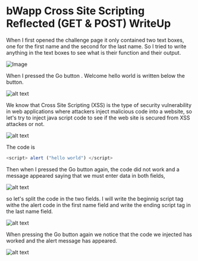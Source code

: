 # bWapp Cross Site Scripting Reflected (GET & POST) WriteUp

When I first opened the challenge page it only contained two text boxes, one for the first name and the second for the last name.
So I tried to write anything in the text boxes to see what is their function and their output.

![Image](https://drive.google.com/file/d/1JekbJvTEUCxYZ5_aQl3zVJs2X0rLiNR-/view?usp=sharing)

When I pressed the Go button . Welcome hello world is written below the button. 

![alt text](https://drive.google.com/file/d/1aZZxGlau2MXuV36yIKs9ucllHMVr4Fmq/view?usp=sharing)

We know that Cross Site Scripting (XSS) is the type of security vulnerability in web applications where attackers inject malicious code 
into a website, so let's try to inject java script code to see if the web site is secured from XSS attackes or not.

![alt text](https://drive.google.com/file/d/1_WGM6leYu7fXwtb0IA5SekGcOyGAw2_b/view?usp=sharing)

The code is 

``` javascript 
<script> alert ("hello world") </script>
```

Then when I pressed the Go button again, the code did not work and a message appeared saying that we must enter data in both fields,

![alt text](https://drive.google.com/file/d/1hwn2beQreJlm3Kbul92wdDJnTrWcf7PE/view?usp=sharing)

so let's split the code in the two fields.
I will write the beginnig script tag withe the alert code in the first name field and write the ending script tag in the last name field.

![alt text](https://drive.google.com/file/d/1s1SrQ6dexMla9esheICwELgD7ozZVla6/view?usp=sharing)

When pressing the Go button again we notice that the code we injected has worked and the alert message has appeared.

![alt text](https://drive.google.com/file/d/1YWYd8x0MDoWg8aLgmbJLRLicLm6fXR3C/view?usp=sharing)



